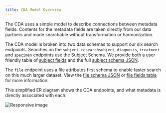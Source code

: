 ```yaml
---
title: CDA Model Overview
---
```


The CDA uses a simple model to describe connections between metadata fields. Contents for the metadata fields are taken directly from our data partners and made searchable without transformation or harmonization.

The CDA model is broken into two data schemas to support our six search endpoints. Searches on the `subject`, `researchsubject`, `diagnosis`, `treatment` and `specimen` endpoints use the  Subject Schema. We provide both a user friendly table of [subject fields](fields_subject.md) and the full [subject schema JSON](./schema_subject.md).

The `file` endpoint uses a file attributes first schema to enable faster search on this much larger dataset. View the [file schema JSON](./schema_file.md) or [file fields table](fields_file.md) for more information.

This simplified ER diagram shows the CDA endpoints, and what metadata is directly associated with each.

<div class="container" markdown>

<img src="../images/cdamodel.png" class="img-fluid" alt="Responsive image">

</div>
